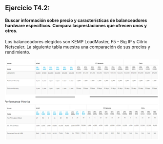 ## Ejercicio T4.2:
#### Buscar información sobre precio y características de balanceadores hardware específicos. Compara lasprestaciones que ofrecen unos y otros.
Los balanceadores elegidos son KEMP LoadMaster, F5 - Big IP y Citrix Netscaler. La siguiente tabla muestra una comparación de sus precios y rendimiento.   
  
![alt text](img/comparacionbalanceadores.png)  

